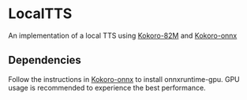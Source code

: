 # LocalTTS
An implementation of a local TTS using [Kokoro-82M](https://huggingface.co/hexgrad/Kokoro-82M) and [Kokoro-onnx](https://github.com/thewh1teagle/kokoro-onnx)

## Dependencies
Follow the instructions in [Kokoro-onnx](https://github.com/thewh1teagle/kokoro-onnx) to install onnxruntime-gpu. GPU usage is recommended to experience the best performance.